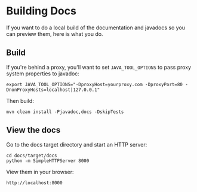 
# Building Docs

If you want to do a local build of the documentation and javadocs
so you can preview them, here is what you do.

## Build  

If you're behind a proxy, you'll want to set `JAVA_TOOL_OPTIONS` to
pass proxy system properties to javadoc:

```
export JAVA_TOOL_OPTIONS="-DproxyHost=yourproxy.com -DproxyPort=80 -DnonProxyHosts=localhost|127.0.0.1"
```

Then build:

```
mvn clean install -Pjavadoc,docs -DskipTests
```

## View the docs

Go to the docs target directory and start an HTTP server:

```
cd docs/target/docs
python -m SimpleHTTPServer 8000
```

View them in your browser:
```
http://localhost:8000

